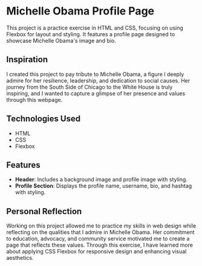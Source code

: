 # Michelle Obama Profile Page

This project is a practice exercise in HTML and CSS, focusing on using Flexbox for layout and styling. It features a profile page designed to showcase Michelle Obama's image and bio.

## Inspiration

I created this project to pay tribute to Michelle Obama, a figure I deeply admire for her resilience, leadership, and dedication to social causes. Her journey from the South Side of Chicago to the White House is truly inspiring, and I wanted to capture a glimpse of her presence and values through this webpage.

## Technologies Used

- HTML
- CSS
- Flexbox

## Features

- **Header**: Includes a background image and profile image with styling.
- **Profile Section**: Displays the profile name, username, bio, and hashtag with styling.

## Personal Reflection

Working on this project allowed me to practice my skills in web design while reflecting on the qualities that I admire in Michelle Obama. Her commitment to education, advocacy, and community service motivated me to create a page that reflects these values. Through this exercise, I have learned more about applying CSS Flexbox for responsive design and enhancing visual aesthetics.
